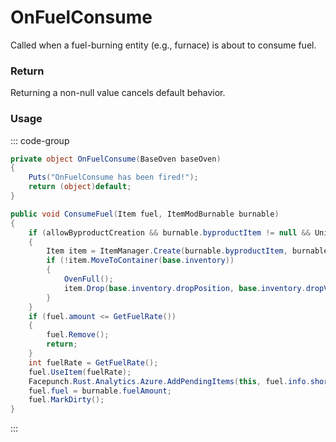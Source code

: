 # OnFuelConsume
<Badge type="info" text="Fuel"/>[<Badge type="danger" text="Carbon Compatible"/>](https://github.com/CarbonCommunity/Carbon)[<Badge type="warning" text="Oxide Compatible"/>](https://github.com/OxideMod/Oxide.Rust)
Called when a fuel-burning entity (e.g., furnace) is about to consume fuel.

### Return
Returning a non-null value cancels default behavior.

### Usage
::: code-group
```csharp [Example]
private object OnFuelConsume(BaseOven baseOven)
{
	Puts("OnFuelConsume has been fired!");
	return (object)default;
}
```
```csharp [Source — Assembly-CSharp @ BaseOven]
public void ConsumeFuel(Item fuel, ItemModBurnable burnable)
{
	if (allowByproductCreation && burnable.byproductItem != null && UnityEngine.Random.Range(0f, 1f) > burnable.byproductChance)
	{
		Item item = ItemManager.Create(burnable.byproductItem, burnable.byproductAmount * GetCharcoalRate(), 0uL);
		if (!item.MoveToContainer(base.inventory))
		{
			OvenFull();
			item.Drop(base.inventory.dropPosition, base.inventory.dropVelocity);
		}
	}
	if (fuel.amount <= GetFuelRate())
	{
		fuel.Remove();
		return;
	}
	int fuelRate = GetFuelRate();
	fuel.UseItem(fuelRate);
	Facepunch.Rust.Analytics.Azure.AddPendingItems(this, fuel.info.shortname, fuelRate, "smelt");
	fuel.fuel = burnable.fuelAmount;
	fuel.MarkDirty();
}

```
:::
